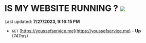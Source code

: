# IS MY WEBSITE RUNNING ? [![](https://img.shields.io/static/v1?label=Sponsor&message=%E2%9D%A4&logo=GitHub&color=%23fe8e86)](https://github.com/sponsors/<username>)

Last updated: **7/27/2023, 9:16:15 PM**

- `GET` [https://youssefservice.me](https://youssefservice.me) - **Up** (747ms)
